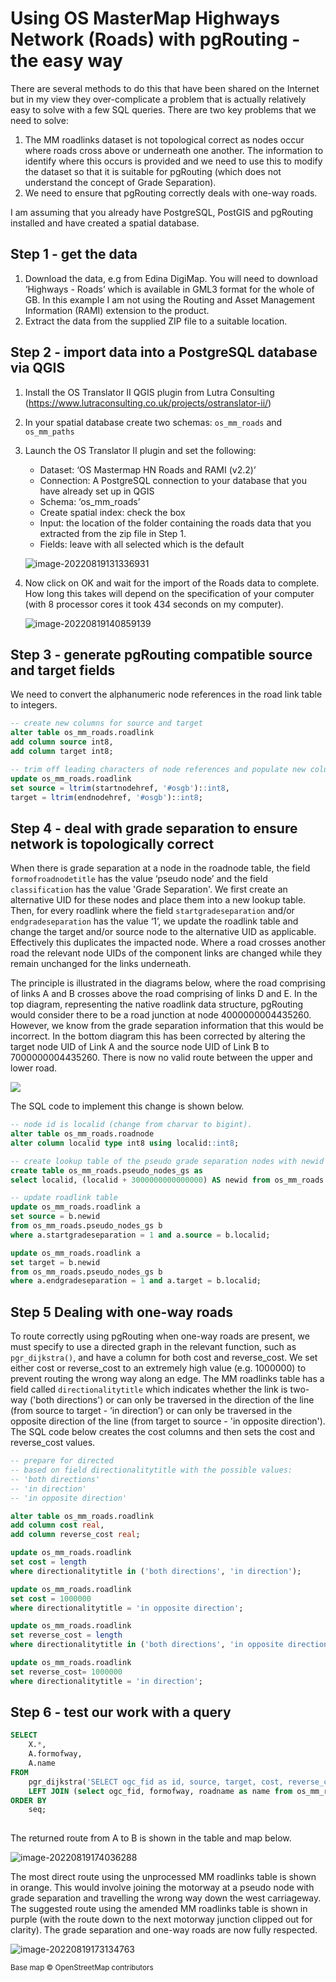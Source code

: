 # Using OS MasterMap Highways Network (Roads) with pgRouting - the easy way

There are several methods to do this that have been shared on the Internet but in my view they over-complicate a problem that is actually relatively easy to solve with a few SQL queries. There are two key problems that we need to solve:

1. The MM roadlinks dataset is not topological correct as nodes occur where roads cross above or underneath one another.  The information to identify where this occurs is provided and we need to use this to modify the dataset so that it is suitable for pgRouting (which does not understand the concept of Grade Separation).
2. We need to ensure that pgRouting correctly deals with one-way roads.

I am assuming that you already have PostgreSQL, PostGIS and pgRouting installed and have created a spatial database.

## Step 1 - get the data

1. Download the data, e.g from Edina DigiMap. You will need to download ‘Highways - Roads’  which is available in GML3 format for the whole of GB. In this example I am not using the Routing and Asset Management Information (RAMI) extension to the product.
2. Extract the data from the supplied ZIP file to a suitable location. 

## Step 2 - import data into a PostgreSQL database via QGIS

1. Install the OS Translator II QGIS plugin from Lutra Consulting (https://www.lutraconsulting.co.uk/projects/ostranslator-ii/)

2. In your spatial database create two schemas: `os_mm_roads` and `os_mm_paths`

3. Launch the OS Translator II plugin and set the following:

   - Dataset:  ‘OS Mastermap HN Roads and RAMI (v2.2)’
   - Connection: A PostgreSQL connection to your database that you have already set up in QGIS
   - Schema: ‘os_mm_roads’
   - Create spatial index: check the box
   - Input: the location of the folder containing the roads data that you extracted from the zip file in Step 1.
   - Fields: leave with all selected which is the default

   ![image-20220819131336931](images/image-20220819131336931.png)

4. Now click on OK and wait for the import of the Roads data to complete. How long this takes will depend on the specification of your computer (with 8 processor cores it took 434 seconds on my computer).

   ![image-20220819140859139](images/image-20220819140859139.png)

## Step 3 - generate pgRouting compatible source and target fields

We need to convert the alphanumeric node references in the road link table to integers.

```sql
-- create new columns for source and target
alter table os_mm_roads.roadlink
add column source int8,
add column target int8; 

-- trim off leading characters of node references and populate new columns
update os_mm_roads.roadlink
set source = ltrim(startnodehref, '#osgb')::int8,
target = ltrim(endnodehref, '#osgb')::int8;
```

## Step 4 - deal with grade separation to ensure network is topologically correct

When there is grade separation at a node in the roadnode table, the field `formofroadnodetitle` has the value  ‘pseudo node’ and the field `classification` has the value 'Grade Separation'. We first create an alternative UID for these nodes and place them into a new lookup table. Then, for every roadlink  where the field `startgradeseparation`  and/or `endgradeseparation` has the value ‘1’, we update the roadlink table and change the target and/or source node to the alternative UID as applicable. Effectively this duplicates the impacted node. Where a road crosses another road the relevant node UIDs of the component links are changed while they remain unchanged for the links underneath. 

The principle is illustrated in the diagrams below, where the road comprising of links A and B crosses above the road comprising of links D and E. In the top diagram, representing the native roadlink data structure, pgRouting would consider there to be a road junction at node 4000000004435260. However, we know from the grade separation information that this would be incorrect. In the bottom diagram this has been corrected by altering the target node UID of Link A and the source node UID of Link B to 7000000004435260. There is now no valid route between the upper and lower road. 

![](images/grade_separation.drawio.png)

The SQL code to implement this change is shown below.

```sql
-- node id is localid (change from charvar to bigint).
alter table os_mm_roads.roadnode
alter column localid type int8 using localid::int8;

-- create lookup table of the pseudo grade separation nodes with newid
create table os_mm_roads.pseudo_nodes_gs as
select localid, (localid + 3000000000000000) AS newid from os_mm_roads.roadnode where formofroadnodetitle = 'pseudo node' and classification = 'Grade Separation';

-- update roadlink table
update os_mm_roads.roadlink a
set source = b.newid
from os_mm_roads.pseudo_nodes_gs b
where a.startgradeseparation = 1 and a.source = b.localid;

update os_mm_roads.roadlink a
set target = b.newid
from os_mm_roads.pseudo_nodes_gs b
where a.endgradeseparation = 1 and a.target = b.localid;
```

 ## Step 5 Dealing with one-way roads

To route correctly using pgRouting when one-way roads are present, we must specify to use a directed graph in the relevant function, such as `pgr_dijkstra()`, and have a column for both cost and reverse_cost. We set either cost or reverse_cost to an extremely high value (e.g. 1000000) to prevent routing the wrong way along an edge. The MM roadlinks table has a field called `directionalitytitle` which indicates whether the link is two-way ('both directions') or can only be traversed in the direction of the line (from source to target - ‘in direction’)  or can only be traversed in the opposite direction of the line (from target to source - 'in opposite direction'). The SQL code below creates the cost columns and then sets the cost and reverse_cost values.

```sql
-- prepare for directed
-- based on field directionalitytitle with the possible values:
-- 'both directions'
-- 'in direction'
-- 'in opposite direction'

alter table os_mm_roads.roadlink
add column cost real,
add column reverse_cost real;

update os_mm_roads.roadlink
set cost = length
where directionalitytitle in ('both directions', 'in direction');

update os_mm_roads.roadlink
set cost = 1000000
where directionalitytitle = 'in opposite direction';

update os_mm_roads.roadlink
set reverse_cost = length
where directionalitytitle in ('both directions', 'in opposite direction');

update os_mm_roads.roadlink
set reverse_cost= 1000000
where directionalitytitle = 'in direction';
```

## Step 6 - test our work with a query

```sql
SELECT
	X.*,
	A.formofway,
	A.name 
FROM
	pgr_dijkstra('SELECT ogc_fid as id, source, target, cost, reverse_cost FROM os_mm_roads.roadlink', 4000000023134762, 4000000023104587, directed => true) as X
	LEFT JOIN (select ogc_fid, formofway, roadname as name from os_mm_roads.roadlink) AS A ON A.ogc_fid = X.edge 
ORDER BY
	seq;
	
```

The returned route from A to B is shown in the table and map below. 

![image-20220819174036288](images/image-20220819174036288.png)

The most direct route using the unprocessed MM roadlinks table is shown in orange. This would involve joining the motorway at a pseudo node with grade separation and travelling the wrong way down the west carriageway. The suggested route using the amended MM roadlinks table is shown in purple (with the route down to the next motorway junction clipped out for clarity). The grade separation and one-way roads are now fully respected. 

![image-20220819173134763](images/image-20220819173134763.png)

<small>Base map &copy; OpenStreetMap contributors</small>

